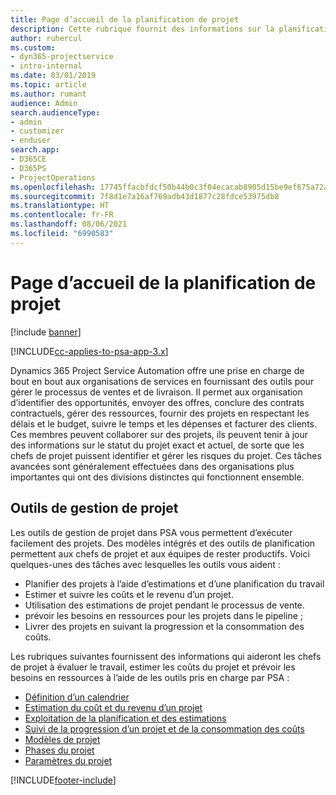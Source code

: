 ```yaml
---
title: Page d’accueil de la planification de projet
description: Cette rubrique fournit des informations sur la planification de projet.
author: ruhercul
ms.custom:
- dyn365-projectservice
- intro-internal
ms.date: 03/01/2019
ms.topic: article
ms.author: rumant
audience: Admin
search.audienceType:
- admin
- customizer
- enduser
search.app:
- D365CE
- D365PS
- ProjectOperations
ms.openlocfilehash: 17745ffacbfdcf50b44b0c3f04ecacab8905d15be9ef675a72ae47a858cb9abe
ms.sourcegitcommit: 7f8d1e7a16af769adb43d1877c28fdce53975db8
ms.translationtype: HT
ms.contentlocale: fr-FR
ms.lasthandoff: 08/06/2021
ms.locfileid: "6990583"
---
```

# <a name="project-planning-home-page"></a>Page d’accueil de la planification de projet

[!include [banner](../includes/psa-now-project-operations.md)]

[!INCLUDE[cc-applies-to-psa-app-3.x](../includes/cc-applies-to-psa-app-3x.md)]

Dynamics 365 Project Service Automation offre une prise en charge de bout en bout aux organisations de services en fournissant des outils pour gérer le processus de ventes et de livraison. Il permet aux organisation d’identifier des opportunités, envoyer des offres, conclure des contrats contractuels, gérer des ressources, fournir des projets en respectant les délais et le budget, suivre le temps et les dépenses et facturer des clients. Ces membres peuvent collaborer sur des projets, ils peuvent tenir à jour des informations sur le statut du projet exact et actuel, de sorte que les chefs de projet puissent identifier et gérer les risques du projet. Ces tâches avancées sont généralement effectuées dans des organisations plus importantes qui ont des divisions distinctes qui fonctionnent ensemble.

## <a name="project-management-tools"></a>Outils de gestion de projet

Les outils de gestion de projet dans PSA vous permettent d’exécuter facilement des projets. Des modèles intégrés et des outils de planification permettent aux chefs de projet et aux équipes de rester productifs. Voici quelques-unes des tâches avec lesquelles les outils vous aident :

- Planifier des projets à l’aide d’estimations et d’une planification du travail
- Estimer et suivre les coûts et le revenu d’un projet.
- Utilisation des estimations de projet pendant le processus de vente.
- prévoir les besoins en ressources pour les projets dans le pipeline ;
- Livrer des projets en suivant la progression et la consommation des coûts.

Les rubriques suivantes fournissent des informations qui aideront les chefs de projet à évaluer le travail, estimer les coûts du projet et prévoir les besoins en ressources à l’aide de les outils pris en charge par PSA :

- [Définition d’un calendrier](project-creating.md)
- [Estimation du coût et du revenu d’un projet](project-estimating.md)
- [Exploitation de la planification et des estimations](project-leveraging.md)
- [Suivi de la progression d’un projet et de la consommation des coûts](project-tracking.md)
- [Modèles de projet](project-templates.md)
- [Phases du projet](project-stages.md)
- [Paramètres du projet](project-settings.md)


[!INCLUDE[footer-include](../includes/footer-banner.md)]